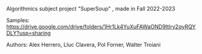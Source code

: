 
Algorithmics subject project "SuperSoup" , made in Fall 2022-2023

Samples: https://drive.google.com/drive/folders/1Hr1Lk4YuXuFAWaOND9Itlry2qyRQYDLY?usp=sharing

Authors: Alex Herrero, Lluc Clavera, Pol Forner, Walter Troiani
